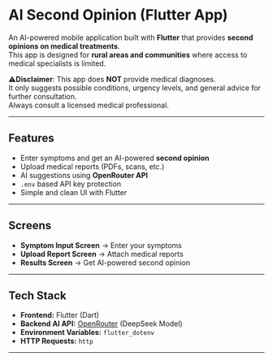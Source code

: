 # AI Second Opinion (Flutter App)

An AI-powered mobile application built with **Flutter** that provides **second opinions on medical treatments**.  
This app is designed for **rural areas and communities** where access to medical specialists is limited.  

⚠**Disclaimer**: This app does **NOT** provide medical diagnoses.  
It only suggests possible conditions, urgency levels, and general advice for further consultation.  
Always consult a licensed medical professional.

---

## Features
- Enter symptoms and get an AI-powered **second opinion**
- Upload medical reports (PDFs, scans, etc.)
- AI suggestions using **OpenRouter API**
- `.env` based API key protection
- Simple and clean UI with Flutter

---

## Screens
- **Symptom Input Screen** → Enter your symptoms  
- **Upload Report Screen** → Attach medical reports  
- **Results Screen** → Get AI-powered second opinion  

---

## Tech Stack
- **Frontend:** Flutter (Dart)  
- **Backend AI API:** [OpenRouter](https://openrouter.ai) (DeepSeek Model)  
- **Environment Variables:** `flutter_dotenv`  
- **HTTP Requests:** `http`  

---

